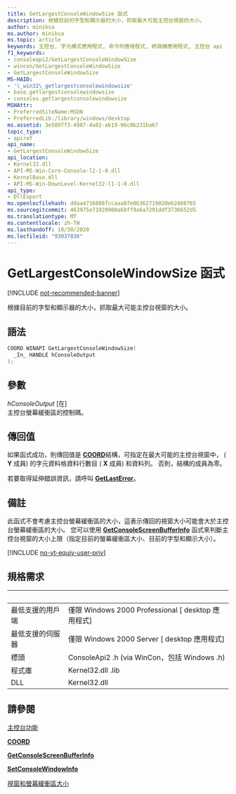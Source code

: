 ```yaml
---
title: GetLargestConsoleWindowSize 函式
description: 根據目前的字型和顯示器的大小，抓取最大可能主控台視窗的大小。
author: miniksa
ms.author: miniksa
ms.topic: article
keywords: 主控台, 字元模式應用程式, 命令列應用程式, 終端機應用程式, 主控台 api
f1_keywords:
- consoleapi2/GetLargestConsoleWindowSize
- wincon/GetLargestConsoleWindowSize
- GetLargestConsoleWindowSize
MS-HAID:
- '\_win32\_getlargestconsolewindowsize'
- base.getlargestconsolewindowsize
- consoles.getlargestconsolewindowsize
MSHAttr:
- PreferredSiteName:MSDN
- PreferredLib:/library/windows/desktop
ms.assetid: 3e5897f3-4987-4a82-ab19-06c0b231ba67
topic_type:
- apiref
api_name:
- GetLargestConsoleWindowSize
api_location:
- Kernel32.dll
- API-MS-Win-Core-Console-l2-1-0.dll
- KernelBase.dll
- API-MS-Win-DownLevel-Kernel32-l1-1-0.dll
api_type:
- DllExport
ms.openlocfilehash: ddaa4716886fccaaa87e86362719020eb2408765
ms.sourcegitcommit: 463975e71920908a6bff9a6a7291ddf3736652d5
ms.translationtype: MT
ms.contentlocale: zh-TW
ms.lasthandoff: 10/30/2020
ms.locfileid: "93037836"
---
```

# <a name="getlargestconsolewindowsize-function"></a>GetLargestConsoleWindowSize 函式

[!INCLUDE [not-recommended-banner](./includes/not-recommended-banner.md)]

根據目前的字型和顯示器的大小，抓取最大可能主控台視窗的大小。

## <a name="syntax"></a>語法

```C
COORD WINAPI GetLargestConsoleWindowSize(
  _In_ HANDLE hConsoleOutput
);
```

## <a name="parameters"></a>參數

*hConsoleOutput* \[在\]  
主控台螢幕緩衝區的控制碼。

## <a name="return-value"></a>傳回值

如果函式成功，則傳回值是 [**COORD**](coord-str.md)結構，可指定在最大可能的主控台視窗中， ( **Y** 成員) 的字元資料格資料行數目 ( **X** 成員) 和資料列。 否則，結構的成員為零。

若要取得延伸錯誤資訊，請呼叫 [**GetLastError**](https://msdn.microsoft.com/library/windows/desktop/ms679360)。

## <a name="remarks"></a>備註

此函式不會考慮主控台螢幕緩衝區的大小，這表示傳回的視窗大小可能會大於主控台螢幕緩衝區的大小。 您可以使用 [**GetConsoleScreenBufferInfo**](getconsolescreenbufferinfo.md) 函式來判斷主控台視窗的大小上限（指定目前的螢幕緩衝區大小、目前的字型和顯示大小）。

[!INCLUDE [no-vt-equiv-user-priv](./includes/no-vt-equiv-user-priv.md)]

## <a name="requirements"></a>規格需求

| &nbsp; | &nbsp; |
|-|-|
| 最低支援的用戶端 | 僅限 Windows 2000 Professional \[ desktop 應用程式\] |
| 最低支援的伺服器 | 僅限 Windows 2000 Server \[ desktop 應用程式\] |
| 標頭 | ConsoleApi2 .h (via WinCon，包括 Windows .h)  |
| 程式庫 | Kernel32.dll .lib |
| DLL | Kernel32.dll |

## <a name="see-also"></a>請參閱

[主控台功能](console-functions.md)

[**COORD**](coord-str.md)

[**GetConsoleScreenBufferInfo**](getconsolescreenbufferinfo.md)

[**SetConsoleWindowInfo**](setconsolewindowinfo.md)

[視窗和螢幕緩衝區大小](window-and-screen-buffer-size.md)
